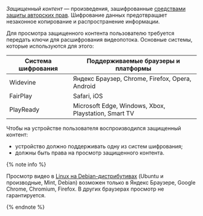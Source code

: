 _Защищенный контент_ — произведения, зашифрованные [средствами защиты авторских прав](https://ru.wikipedia.org/wiki/Технические_средства_защиты_авторских_прав). Шифрование данных предотвращает незаконное копирование и распространение информации.

Для просмотра защищенного контента пользователю требуется передать ключи для расшифрования видеопотока. Основные системы, которые используются для этого:

**Система шифрования** | **Поддерживаемые браузеры и платформы**
--- | ---
Widevine  | Яндекс Браузер, Chrome, Firefox, Opera, Android
FairPlay  | Safari, iOS
PlayReady | Microsoft Edge, Windows, Xbox, Playstation, Smart TV

Чтобы на устройстве пользователя воспроизводился защищенный контент:

* устройство должно поддерживать одну из систем шифрования;
* должны быть права на просмотр защищенного контента.

{% note info %}

Просмотр видео в [Linux на Debian-дистрибутивах](https://ru.wikipedia.org/wiki/Список_дистрибутивов_Linux) (Ubuntu и производные, Mint, Debian) возможен только в Яндекс Браузере, Google Chrome, Chromium, Firefox. В других браузерах просмотр не гарантируется.

{% endnote %}
